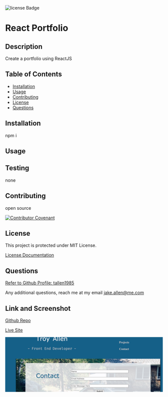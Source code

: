 <img src="https://img.shields.io/badge/License-MIT-green" alt="license Badge" />
  
  
  # React Portfolio
  ## Description
  Create a portfolio using ReactJS
  
  ## Table of Contents
  - [Installation](#installation)
  - [Usage](#usage)
  - [Contributing](#contributing)
  - [License](#license)
  - [Questions](#questions)
  ## Installation
  npm i
  ## Usage

## Testing

none

## Contributing

open source

[![Contributor Covenant](https://img.shields.io/badge/Contributor%20Covenant-2.1-4baaaa.svg)](code_of_conduct.md)

## License

This project is protected under MIT License.

[License Documentation](https://opensource.org/licenses/MIT)

## Questions

[Refer to Github Profile: tallen1985](http://www.github.com/tallen1985)

Any additional questions, reach me at my email jake.allen@me.com

## Link and Screenshot

[Github Repo](https://github.com/tallen1985/20-Homework-React-Portfolio)

[Live Site](https://tallen1985.github.io/20-Homework-React-Portfolio/)

![Screenshot](./localhost_3000_contact.jpg)

